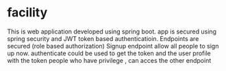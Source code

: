 # facility

This is web application developed using spring boot.
app is secured using spring security and JWT token based authenticatioin.
Endpoints are secured (role based authorization)
Signup endpoint allow all people to sign up now.
authenticate could be used to get the token and the user profile
with the token people who have privilege , can acces the other endpoint 
